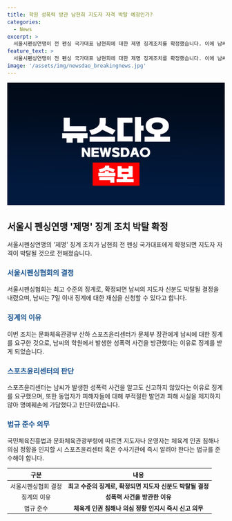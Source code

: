 ```yaml
---
title: 학원 성폭력 방관 남현희 지도자 자격 박탈 예정인가?
categories:
  - News
excerpt: >
  서울시펜싱연맹이 전 펜싱 국가대표 남현희에 대한 제명 징계조치를 확정했습니다. 이에 남씨는 징계에 대한 재심을 신청할 수 있지만, 최종 확정되면 지도자 자격도 박탈될 것으로 보입니다. 이 징계는 스포츠윤리센터의 요구를 받아들여 진행된 것으로, 남씨가 지난해 발생한 성폭력 사건을 방관했다는 이유에서 나왔습니다. 이러한 징계는 체육계 인권 침해나 비리에 대해 즉각 신고해야 한다는 법령에 기인합니다.
feature_text: >
  서울시펜싱연맹이 전 펜싱 국가대표 남현희에 대한 제명 징계조치를 확정했습니다. 이에 남씨는 징계에 대한 재심을 신청할 수 있지만, 최종 확정되면 지도자 자격도 박탈될 것으로 보입니다. 이 징계는 스포츠윤리센터의 요구를 받아들여 진행된 것으로, 남씨가 지난해 발생한 성폭력 사건을 방관했다는 이유에서 나왔습니다. 이러한 징계는 체육계 인권 침해나 비리에 대해 즉각 신고해야 한다는 법령에 기인합니다.
image: '/assets/img/newsdao_breakingnews.jpg'
---
```


<p><img src="/assets/img/newsdao_breakingnews.jpg" alt="firstkoreanews 속보" /></p>

<h2 data-ke-size="size26">서울시 펜싱연맹 '제명' 징계 조치 박탈 확정</h2>

<p data-ke-size="size16">서울시펜싱연맹의 '제명' 징계 조치가 남현희 전 펜싱 국가대표에게 확정되면 지도자 자격이 박탈될 것으로 전해졌습니다.</p>

<h3><b><span style="color: #1a5490;">서울시펜싱협회의 결정</span></b></h3>

<p data-ke-size="size16">서울시펜싱협회는 최고 수준의 징계로, 확정되면 남씨의 지도자 신분도 박탈될 결정을 내렸으며, 남씨는 7일 이내 징계에 대한 재심을 신청할 수 있다고 합니다.</p>

<h3><b><span style="color: #1a5490;">징계의 이유</span></b></h3>

<p data-ke-size="size16">이번 조치는 문화체육관광부 산하 스포츠윤리센터가 문체부 장관에게 남씨에 대한 징계를 요구한 것으로, 남씨의 학원에서 발생한 성폭력 사건을 방관했다는 이유로 징계를 받게 되었습니다.</p>

<h3><b><span style="color: #1a5490;">스포츠윤리센터의 판단</span></b></h3>

<p data-ke-size="size16">스포츠윤리센터는 남씨가 발생한 성폭력 사건을 알고도 신고하지 않았다는 이유로 징계를 요구했으며, 또한 동업자가 피해자들에 대해 부적절한 발언과 피해 사실을 제지하지 않아 명예훼손에 가담했다고 판단하였습니다.</p>

<h3><b><span style="color: #1a5490;">법규 준수 의무</span></b></h3>

<p data-ke-size="size16">국민체육진흥법과 문화체육관광부령에 따르면 지도자나 운영자는 체육계 인권 침해나 의심 정황을 인지할 시 스포츠윤리센터 혹은 수사기관에 즉시 알려야 한다는 법규를 준수해야 합니다.</p>

<table>
    <thead>
        <tr>
            <th style="text-align: center;">구분</th>
            <th style="text-align: center;">내용</th>
        </tr>
    </thead>
    <tbody>
        <tr>
            <td style="text-align: center;">서울시펜싱협회 결정</td>
            <td style="text-align: center;"><b>최고 수준의 징계로, 확정되면 지도자 신분도 박탈될 결정</b></td>
        </tr>
        <tr>
            <td style="text-align: center;">징계의 이유</td>
            <td style="text-align: center;"><b>성폭력 사건을 방관한 이유</b></td>
        </tr>
        <tr>
            <td style="text-align: center;">법규 준수</td>
            <td style="text-align: center;"><b>체육계 인권 침해나 의심 정황 인지시 즉시 신고 의무</b></td>
        </tr>
    </tbody>
</table>

<p data-ke-size="size16">&nbsp;</p>

